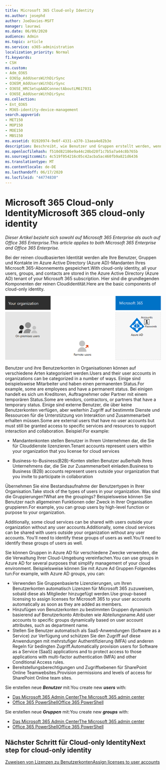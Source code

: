 ```yaml
---
title: Microsoft 365 Cloud-only Identity
ms.author: josephd
author: JoeDavies-MSFT
manager: laurawi
ms.date: 06/09/2020
audience: Admin
ms.topic: article
ms.service: o365-administration
localization_priority: Normal
f1.keywords:
- CSH
ms.custom:
- Adm_O365
- O365p_AddUsersWithDirSync
- O365M_AddUsersWithDirSync
- O365E_HRCSetupAADConnectAboutLM617031
- O365E_AddUsersWithDirSync
ms.collection:
- Ent_O365
- M365-identity-device-management
search.appverid:
- MET150
- MOP150
- MOE150
- MBS150
ms.assetid: 01920974-9e6f-4331-a370-13aea4e82b3e
description: Beschreibt, wie Benutzer und Gruppen erstellt werden, wenn Ihr Microsoft 365-Abonnement nur eine Cloud-Identität verwendet.
ms.openlocfilehash: f510d82186e9a44c20bd20f1c7b5a7a44c8b765b
ms.sourcegitcommit: 4c519f054216c05c42acba5ac460fb9a821d6436
ms.translationtype: MT
ms.contentlocale: de-DE
ms.lasthandoff: 06/17/2020
ms.locfileid: "44774830"
---
```

# <a name="microsoft-365-cloud-only-identity"></a><span data-ttu-id="d3a7e-103">Microsoft 365 Cloud-only Identity</span><span class="sxs-lookup"><span data-stu-id="d3a7e-103">Microsoft 365 cloud-only identity</span></span>

<span data-ttu-id="d3a7e-104">*Dieser Artikel bezieht sich sowohl auf Microsoft 365 Enterprise als auch auf Office 365 Enterprise.*</span><span class="sxs-lookup"><span data-stu-id="d3a7e-104">*This article applies to both Microsoft 365 Enterprise and Office 365 Enterprise.*</span></span>

<span data-ttu-id="d3a7e-105">Bei der reinen cloudbasierten Identität werden alle Ihre Benutzer, Gruppen und Kontakte im Azure Active Directory (Azure AD)-Mandanten Ihres Microsoft 365-Abonnements gespeichert.</span><span class="sxs-lookup"><span data-stu-id="d3a7e-105">With cloud-only identity, all your users, groups, and contacts are stored in the Azure Active Directory (Azure AD) tenant of your Microsoft 365 subscription.</span></span> <span data-ttu-id="d3a7e-106">Hier sind die grundlegenden Komponenten der reinen Cloudidentität.</span><span class="sxs-lookup"><span data-stu-id="d3a7e-106">Here are the basic components of cloud-only identity.</span></span>
 
![Die grundlegenden Komponenten von Cloud-only Identity](./media/about-office-365-identity/cloud-only-identity.png)

<span data-ttu-id="d3a7e-108">Benutzer und ihre Benutzerkonten in Organisationen können auf verschiedene Arten kategorisiert werden.</span><span class="sxs-lookup"><span data-stu-id="d3a7e-108">Users and their user accounts in organizations can be categorized in a number of ways.</span></span> <span data-ttu-id="d3a7e-109">Einige sind beispielsweise Mitarbeiter und haben einen permanenten Status.</span><span class="sxs-lookup"><span data-stu-id="d3a7e-109">For example, some are employees and have a permanent status.</span></span> <span data-ttu-id="d3a7e-110">Bei einigen handelt es sich um Kreditoren, Auftragnehmer oder Partner mit einem temporären Status.</span><span class="sxs-lookup"><span data-stu-id="d3a7e-110">Some are vendors, contractors, or partners that have a temporary status.</span></span> <span data-ttu-id="d3a7e-111">Einige sind externe Benutzer, die über keine Benutzerkonten verfügen, aber weiterhin Zugriff auf bestimmte Dienste und Ressourcen für die Unterstützung von Interaktion und Zusammenarbeit erhalten müssen.</span><span class="sxs-lookup"><span data-stu-id="d3a7e-111">Some are external users that have no user accounts but must still be granted access to specific services and resources to support interaction and collaboration.</span></span> <span data-ttu-id="d3a7e-112">Beispiel:</span><span class="sxs-lookup"><span data-stu-id="d3a7e-112">For example:</span></span>

- <span data-ttu-id="d3a7e-113">Mandantenkonten stellen Benutzer in Ihrem Unternehmen dar, die Sie für Clouddienste lizenzieren.</span><span class="sxs-lookup"><span data-stu-id="d3a7e-113">Tenant accounts represent users within your organization that you license for cloud services</span></span>

- <span data-ttu-id="d3a7e-114">Business-to-Business(B2B)-Konten stellen Benutzer außerhalb Ihres Unternehmens dar, die Sie zur Zusammenarbeit einladen.</span><span class="sxs-lookup"><span data-stu-id="d3a7e-114">Business to Business (B2B) accounts represent users outside your organization that you invite to participate in collaboration</span></span>

<span data-ttu-id="d3a7e-115">Übernehmen Sie eine Bestandsaufnahme der Benutzertypen in Ihrer Organisation.</span><span class="sxs-lookup"><span data-stu-id="d3a7e-115">Take stock of the types of users in your organization.</span></span> <span data-ttu-id="d3a7e-116">Was sind die Gruppierungen?</span><span class="sxs-lookup"><span data-stu-id="d3a7e-116">What are the groupings?</span></span> <span data-ttu-id="d3a7e-117">Beispielsweise können Sie Benutzer nach allgemeinen Funktionen oder Zweck in Ihrer Organisation gruppieren.</span><span class="sxs-lookup"><span data-stu-id="d3a7e-117">For example, you can group users by high-level function or purpose to your organization.</span></span>

<span data-ttu-id="d3a7e-118">Additionally, some cloud services can be shared with users outside your organization without any user accounts.</span><span class="sxs-lookup"><span data-stu-id="d3a7e-118">Additionally, some cloud services can be shared with users outside your organization without any user accounts.</span></span> <span data-ttu-id="d3a7e-119">You'll need to identify these groups of users as well.</span><span class="sxs-lookup"><span data-stu-id="d3a7e-119">You'll need to identify these groups of users as well.</span></span>

<span data-ttu-id="d3a7e-120">Sie können Gruppen in Azure AD für verschiedene Zwecke verwenden, die die Verwaltung Ihrer Cloud-Umgebung vereinfachen.</span><span class="sxs-lookup"><span data-stu-id="d3a7e-120">You can use groups in Azure AD for several purposes that simplify management of your cloud environment.</span></span> <span data-ttu-id="d3a7e-121">Beispielsweise können Sie mit Azure Ad Gruppen Folgendes tun:</span><span class="sxs-lookup"><span data-stu-id="d3a7e-121">For example, with Azure AD groups, you can:</span></span>

- <span data-ttu-id="d3a7e-122">Verwenden Sie Gruppenbasierte Lizenzierungen, um Ihren Benutzerkonten automatisch Lizenzen für Microsoft 365 zuzuweisen, sobald diese als Mitglieder hinzugefügt werden.</span><span class="sxs-lookup"><span data-stu-id="d3a7e-122">Use group-based licensing to assign licenses for Microsoft 365 to your user accounts automatically as soon as they are added as members.</span></span>
- <span data-ttu-id="d3a7e-123">Hinzufügen von Benutzerkonten zu bestimmten Gruppen dynamisch basierend auf Benutzerkonto Attributen wie Abteilungsname.</span><span class="sxs-lookup"><span data-stu-id="d3a7e-123">Add user accounts to specific groups dynamically based on user account attributes, such as department name.</span></span>
- <span data-ttu-id="d3a7e-124">Stellen Sie Benutzer automatisch als SaaS-Anwendungen (Software as a Service) zur Verfügung und schützen Sie den Zugriff auf diese Anwendungen mit mehrstufiger Authentifizierung (MFA) und anderen Regeln für bedingten Zugriff.</span><span class="sxs-lookup"><span data-stu-id="d3a7e-124">Automatically provision users for Software as a Service (SaaS) applications and to protect access to those applications with multi-factor authentication (MFA) and other Conditional Access rules.</span></span>
- <span data-ttu-id="d3a7e-125">Bereitstellungsberechtigungen und Zugriffsebenen für SharePoint Online Teamwebsites.</span><span class="sxs-lookup"><span data-stu-id="d3a7e-125">Provision permissions and levels of access for SharePoint Online team sites.</span></span>

<span data-ttu-id="d3a7e-126">Sie erstellen neue ***Benutzer*** mit:</span><span class="sxs-lookup"><span data-stu-id="d3a7e-126">You create new ***users*** with:</span></span>

- [<span data-ttu-id="d3a7e-127">Das Microsoft 365 Admin Center</span><span class="sxs-lookup"><span data-stu-id="d3a7e-127">The Microsoft 365 admin center</span></span>](https://docs.microsoft.com/office365/admin/add-users/add-users)
- [<span data-ttu-id="d3a7e-128">Office 365 PowerShell</span><span class="sxs-lookup"><span data-stu-id="d3a7e-128">Office 365 PowerShell</span></span>](https://docs.microsoft.com/office365/enterprise/powershell/create-user-accounts-with-office-365-powershell)

<span data-ttu-id="d3a7e-129">Sie erstellen neue ***Gruppen*** mit:</span><span class="sxs-lookup"><span data-stu-id="d3a7e-129">You create new ***groups*** with:</span></span>

- [<span data-ttu-id="d3a7e-130">Das Microsoft 365 Admin Center</span><span class="sxs-lookup"><span data-stu-id="d3a7e-130">The Microsoft 365 admin center</span></span>](https://docs.microsoft.com/office365/admin/create-groups/create-groups)
- [<span data-ttu-id="d3a7e-131">Office 365 PowerShell</span><span class="sxs-lookup"><span data-stu-id="d3a7e-131">Office 365 PowerShell</span></span>](https://docs.microsoft.com/office365/enterprise/powershell/manage-office-365-groups-with-powershell)


## <a name="next-step-for-cloud-only-identity"></a><span data-ttu-id="d3a7e-132">Nächster Schritt für Cloud-only Identity</span><span class="sxs-lookup"><span data-stu-id="d3a7e-132">Next step for cloud-only identity</span></span>

[<span data-ttu-id="d3a7e-133">Zuweisen von Lizenzen zu Benutzerkonten</span><span class="sxs-lookup"><span data-stu-id="d3a7e-133">Assign licenses to user accounts</span></span>](assign-licenses-to-user-accounts.md)
